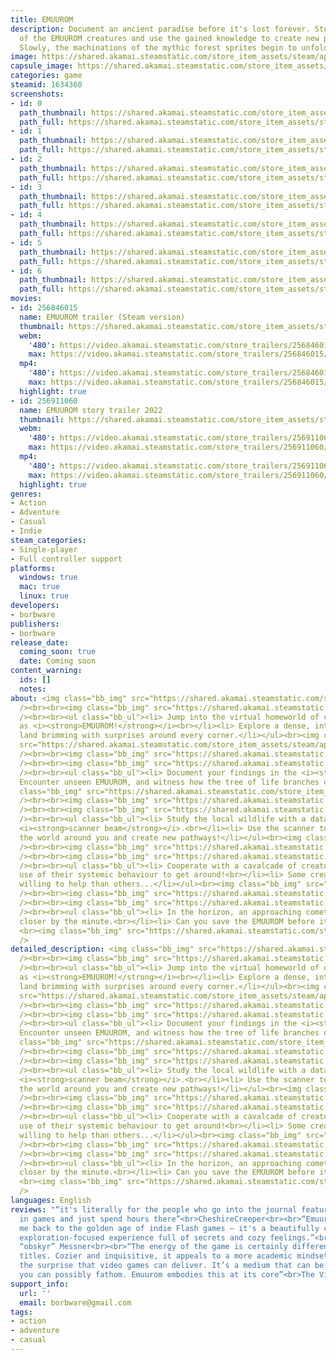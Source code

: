 ```yaml
---
title: EMUUROM
description: Document an ancient paradise before it's lost forever. Study the behaviour
  of the EMUUROM creatures and use the gained knowledge to create new paths forward.
  Slowly, the machinations of the mythic forest sprites begin to unfold.
image: https://shared.akamai.steamstatic.com/store_item_assets/steam/apps/1634360/header.jpg?t=1706791008
capsule_image: https://shared.akamai.steamstatic.com/store_item_assets/steam/apps/1634360/capsule_231x87.jpg?t=1706791008
categories: game
steamid: 1634360
screenshots:
- id: 0
  path_thumbnail: https://shared.akamai.steamstatic.com/store_item_assets/steam/apps/1634360/ss_8d9e786b2364c17e235abeb0ee62d1ef9d24f2f1.600x338.jpg?t=1706791008
  path_full: https://shared.akamai.steamstatic.com/store_item_assets/steam/apps/1634360/ss_8d9e786b2364c17e235abeb0ee62d1ef9d24f2f1.1920x1080.jpg?t=1706791008
- id: 1
  path_thumbnail: https://shared.akamai.steamstatic.com/store_item_assets/steam/apps/1634360/ss_fb5e9982fd62079dbb487cfa9f37a2b49966ed9a.600x338.jpg?t=1706791008
  path_full: https://shared.akamai.steamstatic.com/store_item_assets/steam/apps/1634360/ss_fb5e9982fd62079dbb487cfa9f37a2b49966ed9a.1920x1080.jpg?t=1706791008
- id: 2
  path_thumbnail: https://shared.akamai.steamstatic.com/store_item_assets/steam/apps/1634360/ss_d355d990bf468d81c0886f45eed3d31a8d1ec48d.600x338.jpg?t=1706791008
  path_full: https://shared.akamai.steamstatic.com/store_item_assets/steam/apps/1634360/ss_d355d990bf468d81c0886f45eed3d31a8d1ec48d.1920x1080.jpg?t=1706791008
- id: 3
  path_thumbnail: https://shared.akamai.steamstatic.com/store_item_assets/steam/apps/1634360/ss_b6b21ba76c33eb7c1c5e7204addc5fd395dfc78d.600x338.jpg?t=1706791008
  path_full: https://shared.akamai.steamstatic.com/store_item_assets/steam/apps/1634360/ss_b6b21ba76c33eb7c1c5e7204addc5fd395dfc78d.1920x1080.jpg?t=1706791008
- id: 4
  path_thumbnail: https://shared.akamai.steamstatic.com/store_item_assets/steam/apps/1634360/ss_10f1fd9e9becd33d580d35ceded4466e817f577e.600x338.jpg?t=1706791008
  path_full: https://shared.akamai.steamstatic.com/store_item_assets/steam/apps/1634360/ss_10f1fd9e9becd33d580d35ceded4466e817f577e.1920x1080.jpg?t=1706791008
- id: 5
  path_thumbnail: https://shared.akamai.steamstatic.com/store_item_assets/steam/apps/1634360/ss_d7807545aef6f6872826acd07501984fd2197ef2.600x338.jpg?t=1706791008
  path_full: https://shared.akamai.steamstatic.com/store_item_assets/steam/apps/1634360/ss_d7807545aef6f6872826acd07501984fd2197ef2.1920x1080.jpg?t=1706791008
- id: 6
  path_thumbnail: https://shared.akamai.steamstatic.com/store_item_assets/steam/apps/1634360/ss_dfdff6774da6b6947c56bdb7f00bd8fadd20a291.600x338.jpg?t=1706791008
  path_full: https://shared.akamai.steamstatic.com/store_item_assets/steam/apps/1634360/ss_dfdff6774da6b6947c56bdb7f00bd8fadd20a291.1920x1080.jpg?t=1706791008
movies:
- id: 256846015
  name: EMUUROM trailer (Steam version)
  thumbnail: https://shared.akamai.steamstatic.com/store_item_assets/steam/apps/256846015/movie.293x165.jpg?t=1628511647
  webm:
    '480': https://video.akamai.steamstatic.com/store_trailers/256846015/movie480_vp9.webm?t=1628511647
    max: https://video.akamai.steamstatic.com/store_trailers/256846015/movie_max_vp9.webm?t=1628511647
  mp4:
    '480': https://video.akamai.steamstatic.com/store_trailers/256846015/movie480.mp4?t=1628511647
    max: https://video.akamai.steamstatic.com/store_trailers/256846015/movie_max.mp4?t=1628511647
  highlight: true
- id: 256911060
  name: EMUUROM story trailer 2022
  thumbnail: https://shared.akamai.steamstatic.com/store_item_assets/steam/apps/256911060/movie.293x165.jpg?t=1665840748
  webm:
    '480': https://video.akamai.steamstatic.com/store_trailers/256911060/movie480_vp9.webm?t=1665840748
    max: https://video.akamai.steamstatic.com/store_trailers/256911060/movie_max_vp9.webm?t=1665840748
  mp4:
    '480': https://video.akamai.steamstatic.com/store_trailers/256911060/movie480.mp4?t=1665840748
    max: https://video.akamai.steamstatic.com/store_trailers/256911060/movie_max.mp4?t=1665840748
  highlight: true
genres:
- Action
- Adventure
- Casual
- Indie
steam_categories:
- Single-player
- Full controller support
platforms:
  windows: true
  mac: true
  linux: true
developers:
- borbware
publishers:
- borbware
release_date:
  coming_soon: true
  date: Coming soon
content_warning:
  ids: []
  notes:
about: <img class="bb_img" src="https://shared.akamai.steamstatic.com/store_item_assets/steam/apps/1634360/extras/metähhengget-wide-chonk.svg.png?t=1706791008"
  /><br><br><img class="bb_img" src="https://shared.akamai.steamstatic.com/store_item_assets/steam/apps/1634360/extras/enter-wide-nobg.png?t=1706791008"
  /><br><br><ul class="bb_ul"><li> Jump into the virtual homeworld of creatures known
  as <i><strong>EMUUROM!</strong></i><br></li><li> Explore a dense, interconnected
  land brimming with surprises around every corner.</li></ul><br><img class="bb_img"
  src="https://shared.akamai.steamstatic.com/store_item_assets/steam/apps/1634360/extras/scan-kehr.gif?t=1706791008"
  /><br><br><img class="bb_img" src="https://shared.akamai.steamstatic.com/store_item_assets/steam/apps/1634360/extras/metähhengget-wide-chonk.svg.png?t=1706791008"
  /><br><br><img class="bb_img" src="https://shared.akamai.steamstatic.com/store_item_assets/steam/apps/1634360/extras/chronicle-wide-nobg.png?t=1706791008"
  /><br><br><ul class="bb_ul"><li> Document your findings in the <i><strong>EMUUDEX</strong></i>.<br></li><li>
  Encounter unseen EMUUROM, and witness how the tree of life branches out!</li></ul><br><img
  class="bb_img" src="https://shared.akamai.steamstatic.com/store_item_assets/steam/apps/1634360/extras/dextree.gif?t=1706791008"
  /><br><br><img class="bb_img" src="https://shared.akamai.steamstatic.com/store_item_assets/steam/apps/1634360/extras/metähhengget-wide-chonk.svg.png?t=1706791008"
  /><br><br><img class="bb_img" src="https://shared.akamai.steamstatic.com/store_item_assets/steam/apps/1634360/extras/evolve-wide-nobg.png?t=1706791008"
  /><br><br><ul class="bb_ul"><li> Study the local wildlife with a data-gathering
  <i><strong>scanner beam</strong></i>.<br></li><li> Use the scanner to transform
  the world around you and create new pathways!</li></ul><br><img class="bb_img" src="https://shared.akamai.steamstatic.com/store_item_assets/steam/apps/1634360/extras/rainy.gif?t=1706791008"
  /><br><br><img class="bb_img" src="https://shared.akamai.steamstatic.com/store_item_assets/steam/apps/1634360/extras/metähhengget-wide-chonk.svg.png?t=1706791008"
  /><br><br><img class="bb_img" src="https://shared.akamai.steamstatic.com/store_item_assets/steam/apps/1634360/extras/befriend-wide-nobg.png?t=1706791008"
  /><br><br><ul class="bb_ul"><li> Cooperate with a cavalcade of creatures and make
  use of their systemic behaviour to get around!<br></li><li> Some creatures are less
  willing to help than others...</li></ul><br><img class="bb_img" src="https://shared.akamai.steamstatic.com/store_item_assets/steam/apps/1634360/extras/wolfy.gif?t=1706791008"
  /><br><br><img class="bb_img" src="https://shared.akamai.steamstatic.com/store_item_assets/steam/apps/1634360/extras/metähhengget-wide-chonk.svg.png?t=1706791008"
  /><br><br><img class="bb_img" src="https://shared.akamai.steamstatic.com/store_item_assets/steam/apps/1634360/extras/cancel-wide-nobg.png?t=1706791008"
  /><br><br><ul class="bb_ul"><li> In the horizon, an approaching comet is getting
  closer by the minute.<br></li><li> Can you save the EMUUROM before it's too late?</li></ul>
  <br><img class="bb_img" src="https://shared.akamai.steamstatic.com/store_item_assets/steam/apps/1634360/extras/scan-const.gif?t=1706791008"
  />
detailed_description: <img class="bb_img" src="https://shared.akamai.steamstatic.com/store_item_assets/steam/apps/1634360/extras/metähhengget-wide-chonk.svg.png?t=1706791008"
  /><br><br><img class="bb_img" src="https://shared.akamai.steamstatic.com/store_item_assets/steam/apps/1634360/extras/enter-wide-nobg.png?t=1706791008"
  /><br><br><ul class="bb_ul"><li> Jump into the virtual homeworld of creatures known
  as <i><strong>EMUUROM!</strong></i><br></li><li> Explore a dense, interconnected
  land brimming with surprises around every corner.</li></ul><br><img class="bb_img"
  src="https://shared.akamai.steamstatic.com/store_item_assets/steam/apps/1634360/extras/scan-kehr.gif?t=1706791008"
  /><br><br><img class="bb_img" src="https://shared.akamai.steamstatic.com/store_item_assets/steam/apps/1634360/extras/metähhengget-wide-chonk.svg.png?t=1706791008"
  /><br><br><img class="bb_img" src="https://shared.akamai.steamstatic.com/store_item_assets/steam/apps/1634360/extras/chronicle-wide-nobg.png?t=1706791008"
  /><br><br><ul class="bb_ul"><li> Document your findings in the <i><strong>EMUUDEX</strong></i>.<br></li><li>
  Encounter unseen EMUUROM, and witness how the tree of life branches out!</li></ul><br><img
  class="bb_img" src="https://shared.akamai.steamstatic.com/store_item_assets/steam/apps/1634360/extras/dextree.gif?t=1706791008"
  /><br><br><img class="bb_img" src="https://shared.akamai.steamstatic.com/store_item_assets/steam/apps/1634360/extras/metähhengget-wide-chonk.svg.png?t=1706791008"
  /><br><br><img class="bb_img" src="https://shared.akamai.steamstatic.com/store_item_assets/steam/apps/1634360/extras/evolve-wide-nobg.png?t=1706791008"
  /><br><br><ul class="bb_ul"><li> Study the local wildlife with a data-gathering
  <i><strong>scanner beam</strong></i>.<br></li><li> Use the scanner to transform
  the world around you and create new pathways!</li></ul><br><img class="bb_img" src="https://shared.akamai.steamstatic.com/store_item_assets/steam/apps/1634360/extras/rainy.gif?t=1706791008"
  /><br><br><img class="bb_img" src="https://shared.akamai.steamstatic.com/store_item_assets/steam/apps/1634360/extras/metähhengget-wide-chonk.svg.png?t=1706791008"
  /><br><br><img class="bb_img" src="https://shared.akamai.steamstatic.com/store_item_assets/steam/apps/1634360/extras/befriend-wide-nobg.png?t=1706791008"
  /><br><br><ul class="bb_ul"><li> Cooperate with a cavalcade of creatures and make
  use of their systemic behaviour to get around!<br></li><li> Some creatures are less
  willing to help than others...</li></ul><br><img class="bb_img" src="https://shared.akamai.steamstatic.com/store_item_assets/steam/apps/1634360/extras/wolfy.gif?t=1706791008"
  /><br><br><img class="bb_img" src="https://shared.akamai.steamstatic.com/store_item_assets/steam/apps/1634360/extras/metähhengget-wide-chonk.svg.png?t=1706791008"
  /><br><br><img class="bb_img" src="https://shared.akamai.steamstatic.com/store_item_assets/steam/apps/1634360/extras/cancel-wide-nobg.png?t=1706791008"
  /><br><br><ul class="bb_ul"><li> In the horizon, an approaching comet is getting
  closer by the minute.<br></li><li> Can you save the EMUUROM before it's too late?</li></ul>
  <br><img class="bb_img" src="https://shared.akamai.steamstatic.com/store_item_assets/steam/apps/1634360/extras/scan-const.gif?t=1706791008"
  />
languages: English
reviews: "“it's literally for the people who go into the journal feature of creatures
  in games and just spend hours there”<br>CheshireCreeper<br><br>“Emuurom brought
  me back to the golden age of indie Flash games – it's a beautifully crafted, creative,
  exploration-focused experience full of secrets and cozy feelings.”<br>5/5 – Samuel
  “obskyr” Messner<br><br>“The energy of the game is certainly different from other
  titles. Cozier and inquisitive, it appeals to a more academic mindset that adores
  the surprise that video games can deliver. It’s a medium that can be anything that
  you can possibly fathom. Emuurom embodies this at its core”<br>The Visualist's Veranda<br>"
support_info:
  url: ''
  email: borbware@gmail.com
tags:
- action
- adventure
- casual
---
```

